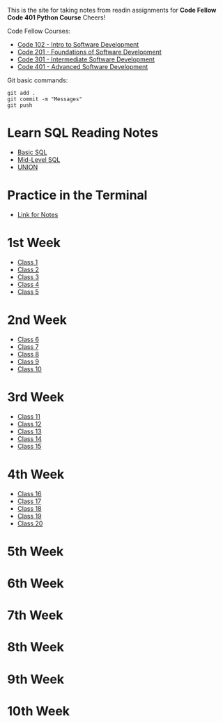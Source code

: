 This is the site for taking notes from readin assignments for **Code Fellow Code 401 Python Course** Cheers!

Code Fellow Courses:
- [Code 102 - Intro to Software Development](https://www.codefellows.org/courses/code-102/intro-to-software-development/)
- [Code 201 - Foundations of Software Development](https://www.codefellows.org/courses/code-201/foundations-of-software-development/)
- [Code 301 - Intermediate Software Development](https://www.codefellows.org/courses/code-301/intermediate-software-development/)
- [Code 401 - Advanced Software Development](https://www.codefellows.org/courses/code-400/)

Git basic commands:
```
git add .
git commit -m "Messages"
git push
```
# Learn SQL Reading Notes
- [Basic SQL](./401ReadingNotesSQL_1.html)
- [Mid-Level SQL](./401ReadingNotesSQL_2.html)
- [UNION](./401ReadingNotesSQL_3.html)

# Practice in the Terminal
- [Link for Notes](./401ReadingNotesTerminal.html)

# 1st Week
- [Class 1](./401ReadingNotes_1.html)
- [Class 2](./401ReadingNotes_2.html)
- [Class 3](./401ReadingNotes_3.html)
- [Class 4](./401ReadingNotes_4.html)
- [Class 5](./401ReadingNotes_5.html)

# 2nd Week
- [Class 6](./401ReadingNotes_6.html)
- [Class 7](./401ReadingNotes_7.html)
- [Class 8](./401ReadingNotes_8.html)
- [Class 9](./401ReadingNotes_9.html)
- [Class 10](./401ReadingNotes_10.html)

# 3rd Week
- [Class 11](./401ReadingNotes_11.html)
- [Class 12](./401ReadingNotes_12.html)
- [Class 13](./401ReadingNotes_13.html)
- [Class 14](./401ReadingNotes_14.html)
- [Class 15](./401ReadingNotes_15.html)

# 4th Week
- [Class 16](./401ReadingNotes_16.html)
- [Class 17](./401ReadingNotes_17.html)
- [Class 18](./401ReadingNotes_18.html)
- [Class 19](./401ReadingNotes_19.html)
- [Class 20](./401ReadingNotes_20.html)

# 5th Week
# 6th Week
# 7th Week
# 8th Week
# 9th Week
# 10th Week
